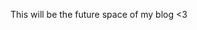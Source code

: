 <!DOCTYPE html>
<html>
<head>
<title>Aki's Blog</title>
</head>

<body>
<p>This will be the future space of my blog <3 </p>
</body>
</html>
